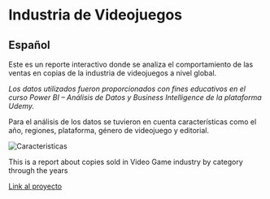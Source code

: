# Industria de Videojuegos
## Español

Este es un reporte interactivo donde se analiza el comportamiento de las ventas en copias de la industria de videojuegos a nivel global.

_Los datos utilizados fueron proporcionados con fines educativos en el curso Power BI – Análisis de Datos y Business Intelligence de la plataforma Udemy._

Para el análisis de los datos se tuvieron en cuenta características como el año, regiones, plataforma, género de videojuego y editorial.  

![Caracteristicas](https://user-images.githubusercontent.com/93662295/141206190-46023d69-4c23-48fc-9d9a-de59f562285f.png)



This is a report about copies sold in Video Game industry by category through the years

[Link al proyecto](https://app.powerbi.com/view?r=eyJrIjoiODk5ZWNmNWUtZTFkNy00OTlkLWE2ZGQtODdkMTg0ZDk4YmExIiwidCI6ImJhYjBiNjc5LWJkNWYtNGZlOC1iNTE2LWM2YjhiMzE3Yzc4MiIsImMiOjR9)
